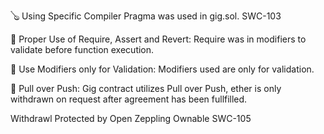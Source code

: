 🪕 Using Specific Compiler Pragma was used in gig.sol. SWC-103 

🎻 Proper Use of Require, Assert and Revert: Require was in modifiers to validate before function execution. 

🎺 Use Modifiers only for Validation: Modifiers used are only for validation.

 🎷 Pull over Push: Gig contract utilizes Pull over Push, ether is only withdrawn on request after agreement has been fullfilled. 
 
 Withdrawl Protected by Open Zeppling Ownable SWC-105 
